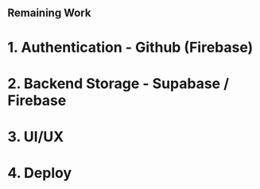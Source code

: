 ## Remaining Work
# 1. Authentication - Github (Firebase)
# 2. Backend Storage - Supabase / Firebase
# 3. UI/UX
# 4. Deploy 